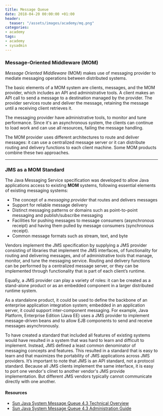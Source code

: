 ```yaml
---
title: Message Queue
date: 2018-04-20 00:00:00 +01:00
header:
  teaser: "/assets/images/academy/mq.png"
categories:
- academy
tags:
- academy
- sysadmin
---
```


### Message-Oriented Middleware (MOM)

*Message Oriented Middleware* (MOM) makes use of messaging provider to mediate messaging operations between distributed systems.

The basic elements of a MOM system are clients, messages, and the MOM provider, which includes an API and administrative tools.
A client makes an API call to send a message to a destination managed by the provider. The provider services route and deliver the message, retaining the message until a receiving client retrieves it.

The messaging provider have administrative tools, to monitor and tune performance. Since it's an asynchronous system, the clients can continue to load work and can use all resources, failing the message handling.

The MOM provider uses different architectures to route and deliver messages: it can use a centralized message server or it can distribute routing and delivery functions to each client machine. Some MOM products combine these two approaches.

--------------------------------------------------------------------------------

### JMS as a MOM Standard
The Java Messaging Service specification was developed to allow Java applications access to existing **MOM** systems, following essential elements of existing messaging systems:
* The concept of a *messaging provider* that routes and delivers messages
* Support for reliable message delivery
* Distinct messaging patterns or domains such as point-to-point messaging and publish/subscribe messaging
* Facilities for pushing messages to message consumers (asynchronous receipt) and having them pulled by message consumers (synchronous receipt).
* Common message formats such as stream, text, and byte

Vendors implement the JMS specification by supplying a JMS provider consisting of libraries that implement the JMS interfaces, of functionality for routing and delivering messages, and of administrative tools that manage, monitor, and tune the messaging service. Routing and delivery functions can be performed by a centralized message server, or they can be implemented through functionality that is part of each client’s runtime.

Equally, a JMS provider can play a variety of roles: it can be created as a stand-alone product or as an embedded component in a larger distributed runtime system.

As a standalone product, it could be used to define the backbone of an enterprise application integration system; embedded in an application server, it could support inter-component messaging. For example, Java Platform, Enterprise Edition (Java EE) uses a JMS provider to implement message-driven beans and to allow EJB components to send and receive messages asynchronously.

To have created a standard that included all features of existing systems would have resulted in a system that was hard to learn and difficult to implement. Instead, JMS defined a least common denominator of messaging concepts and features. This resulted in a standard that is easy to learn and that maximizes the portability of JMS applications across JMS providers. It’s important to note that JMS is an API standard, not a protocol standard. Because all JMS clients implement the same interface, it is easy to port one vendor's clinet to another vendor's JMS provide implementation. But different JMS vendors typically cannot communicate directly with one another.




#### Resources
* [Sun Java System Message Queue 4.3 Technical Overview](https://docs.oracle.com/cd/E19316-01/820-6424/index.html)
* [Sun Java System Message Queue 4.3 Administration Guide](https://docs.oracle.com/cd/E19316-01/820-6740/index.html)
